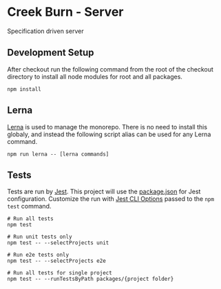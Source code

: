 # Creek Burn - Server #
Specification driven server

## Development Setup ##
After checkout run the following command from the root of the
checkout directory to install all node modules for root and
all packages.

```
npm install
```

## Lerna ##
[Lerna](https://github.com/lerna/lerna) is used to manage the monorepo.
There is no need to install this globaly, and instead the following
script alias can be used for any Lerna command.

```
npm run lerna -- [lerna commands]
```

## Tests ##
Tests are run by [Jest](https://jestjs.io/docs/en/getting-started.html).
This project will use the [package.json](https://jestjs.io/docs/en/configuration) for Jest configuration.
Customize the run with [Jest CLI Options](https://jestjs.io/docs/en/cli) passed to the `npm test` command.

```
# Run all tests
npm test

# Run unit tests only
npm test -- --selectProjects unit

# Run e2e tests only
npm test -- --selectProjects e2e

# Run all tests for single project
npm test -- --runTestsByPath packages/{project folder}
```